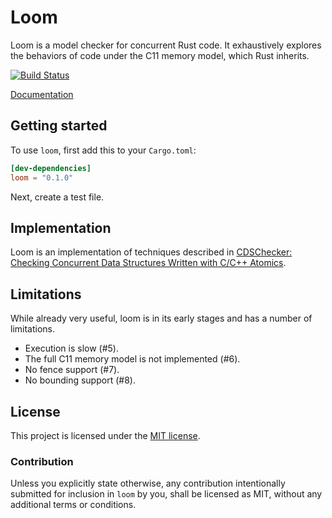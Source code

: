 # Loom

Loom is a model checker for concurrent Rust code. It exhaustively explores the
behaviors of code under the C11 memory model, which Rust inherits.

[![Build Status](https://travis-ci.com/carllerche/loom.svg?branch=master)](https://travis-ci.com/carllerche/loom)

[Documentation](https://docs.rs/loom/0.1.0/loom)

## Getting started

To use `loom`, first add this to your `Cargo.toml`:

```toml
[dev-dependencies]
loom = "0.1.0"
```

Next, create a test file.

## Implementation

Loom is an implementation of techniques described in [CDSChecker: Checking
Concurrent Data Structures Written with C/C++ Atomics][cdschecker].

[cdschecker]: http://demsky.eecs.uci.edu/publications/c11modelcheck.pdf


## Limitations

While already very useful, loom is in its early stages and has a number of
limitations.

* Execution is slow (#5).
* The full C11 memory model is not implemented (#6).
* No fence support (#7).
* No bounding support (#8).

## License

This project is licensed under the [MIT license](LICENSE).

### Contribution

Unless you explicitly state otherwise, any contribution intentionally submitted
for inclusion in `loom` by you, shall be licensed as MIT, without any additional
terms or conditions.
